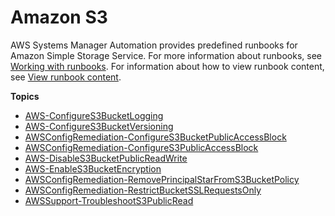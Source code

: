# Amazon S3<a name="automation-ref-s3"></a>

AWS Systems Manager Automation provides predefined runbooks for Amazon Simple Storage Service\. For more information about runbooks, see [Working with runbooks](automation-documents.md)\. For information about how to view runbook content, see [View runbook content](automation-documents-reference.md#view-automation-json)\.

**Topics**
+ [AWS\-ConfigureS3BucketLogging](automation-aws-configures3bucketlogging.md)
+ [AWS\-ConfigureS3BucketVersioning](automation-aws-configures3bucketversioning.md)
+ [AWSConfigRemediation\-ConfigureS3BucketPublicAccessBlock](automation-aws-block-public-s3-bucket.md)
+ [AWSConfigRemediation\-ConfigureS3PublicAccessBlock](automation-aws-block-public-s3.md)
+ [AWS\-DisableS3BucketPublicReadWrite](automation-aws-disables3bucketpublicreadwrite.md)
+ [AWS\-EnableS3BucketEncryption](automation-aws-enableS3bucketencryption.md)
+ [AWSConfigRemediation\-RemovePrincipalStarFromS3BucketPolicy](automation-aws-remove-s3-wildcard.md)
+ [AWSConfigRemediation\-RestrictBucketSSLRequestsOnly](automation-aws-s3-deny-http.md)
+ [AWSSupport\-TroubleshootS3PublicRead](automation-awssupport-troubleshoots3publicread.md)